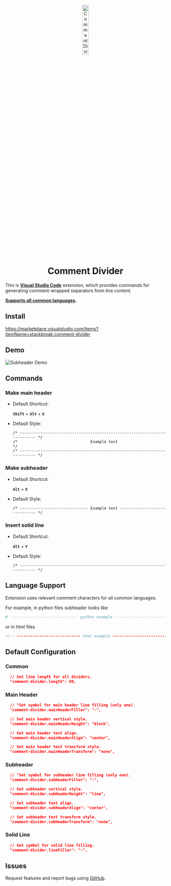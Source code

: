 <p align="center">
  <img alt="Comment Divider" src="https://github.com/stackbreak/comment-divider/raw/master/img/logo_256.png" width="20%"  />
</p>

<h1 align="center">
  Comment Divider
</h1>

This is **[Visual Studio Code](https://github.com/Microsoft/vscode)** extension, which provides commands for generating comment-wrapped separators from line content.

**[Supports all common languages](#language-support).**

## Install

https://marketplace.visualstudio.com/items?itemName=stackbreak.comment-divider

## Demo

![Subheader Demo](https://github.com/stackbreak/comment-divider/raw/master/img/sub-header.gif)

## Commands

### Make main header

- Default Shortcut:

  **`Shift`** + **`Alt`** + **`X`**

- Default Style:

  ```
  /* -------------------------------------------------------------------------- */
  /*                                Example text                                */
  /* -------------------------------------------------------------------------- */
  ```

### Make subheader

- Default Shortcut:

  **`Alt`** + **`X`**

- Default Style:

  ```
  /* ------------------------------ Example text ------------------------------ */
  ```

### Insert solid line

- Default Shortcut:

  **`Alt`** + **`Y`**

* Default Style:

  ```
  /* -------------------------------------------------------------------------- */
  ```

## Language Support

Extension uses relevant comment characters for all common languages.

For example, in python files subheader looks like

```python
# ------------------------------ python example ------------------------------ #
```

or in html files

```html
<!-- ---------------------------- html example ----------------------------- -->
```

## Default Configuration

### Common

```json
  // Set line length for all dividers.
  "comment-divider.length": 80,
```

### Main Header

```json
  // "Set symbol for main header line filling (only one).
  "comment-divider.mainHeaderFiller": "-",

  // Set main header vertical style.
  "comment-divider.mainHeaderHeight": "block",

  // Set main header text align.
  "comment-divider.mainHeaderAlign": "center",

  // Set main header text transform style.
  "comment-divider.mainHeaderTransform": "none",
```

### Subheader

```json
  // "Set symbol for subheader line filling (only one).
  "comment-divider.subHeaderFiller": "-",

  // Set subheader vertical style.
  "comment-divider.subHeaderHeight": "line",

  // Set subheader text align.
  "comment-divider.subHeaderAlign": "center",

  // Set subheader text transform style.
  "comment-divider.subHeaderTransform": "none",
```

### Solid Line

```json
  // Set symbol for solid line filling.
  "comment-divider.lineFiller": "-",
```

## Issues

Request features and report bugs using [GitHub](https://github.com/stackbreak/comment-divider/issues).
